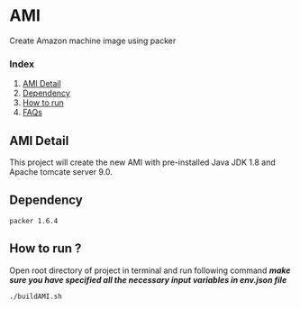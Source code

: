 # AMI
Create Amazon machine image using packer


### Index 

  1) [AMI Detail](#Introduction)
  2) [Dependency](#Project-Dependencies)
  3) [How to run](#How-to-run)
  4) [FAQs](#FAQs)



## AMI Detail
This project will create the new AMI with pre-installed Java JDK 1.8 and Apache tomcate server 9.0. 

## Dependency

    packer 1.6.4


## How to run ?
Open root directory of project in terminal and run following command
 **_make sure you have specified all the necessary input variables in env.json file_**  


    ./buildAMI.sh
